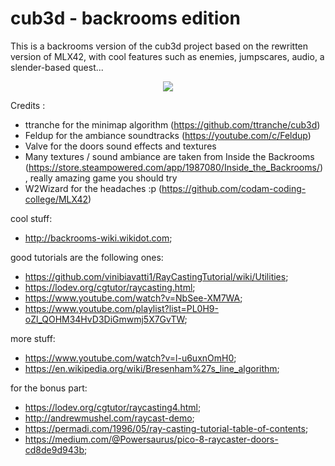 # cub3d - backrooms edition

This is a backrooms version of the cub3d project based on the rewritten version of MLX42, with cool features such as enemies, jumpscares, audio, a slender-based quest...

<p align="center">
  <img src="https://i.imgur.com/bg3H6uw.png">
</p>

Credits :

- ttranche for the minimap algorithm (https://github.com/ttranche/cub3d)
- Feldup for the ambiance soundtracks (https://youtube.com/c/Feldup)
- Valve for the doors sound effects and textures
- Many textures / sound ambiance are taken from Inside the Backrooms (https://store.steampowered.com/app/1987080/Inside_the_Backrooms/), really amazing game you should try
- W2Wizard for the headaches :p (https://github.com/codam-coding-college/MLX42)

cool stuff:
* <http://backrooms-wiki.wikidot.com>;

good tutorials are the following ones:
* <https://github.com/vinibiavatti1/RayCastingTutorial/wiki/Utilities>;
* <https://lodev.org/cgtutor/raycasting.html>;
* <https://www.youtube.com/watch?v=NbSee-XM7WA>;
* <https://www.youtube.com/playlist?list=PL0H9-oZl_QOHM34HvD3DiGmwmj5X7GvTW>;

more stuff:
* <https://www.youtube.com/watch?v=l-u6uxnOmH0>;
* <https://en.wikipedia.org/wiki/Bresenham%27s_line_algorithm>;

for the bonus part:
* <https://lodev.org/cgtutor/raycasting4.html>;
* <http://andrewmushel.com/raycast-demo>;
* <https://permadi.com/1996/05/ray-casting-tutorial-table-of-contents>;
* <https://medium.com/@Powersaurus/pico-8-raycaster-doors-cd8de9d943b>;
